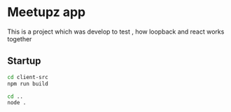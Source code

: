# Meetupz app

This is a project which was develop to test , how loopback and react works together

## Startup

```bash
cd client-src
npm run build

cd ..
node .
```
